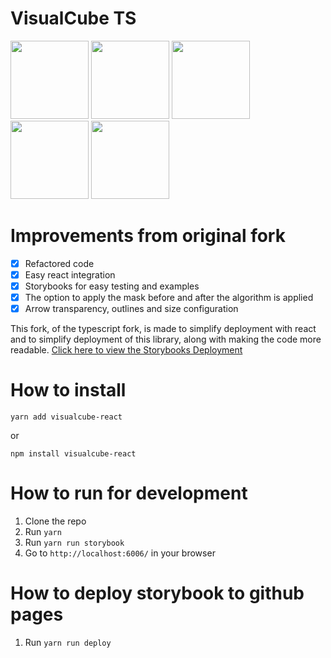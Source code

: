 # VisualCube TS
<p float="left">
  <img src="https://raw.githubusercontent.com/tdecker91/visualcube/master/assets/default.png" width="125" />
  <img src="https://raw.githubusercontent.com/tdecker91/visualcube/master/assets/scramble.png" width="125" />
  <img src="https://raw.githubusercontent.com/tdecker91/visualcube/master/assets/plan.png" width="125" />
  <img src="https://raw.githubusercontent.com/tdecker91/visualcube/master/assets/opacity.png" width="125" />
  <img src="https://raw.githubusercontent.com/tdecker91/visualcube/master/assets/arrows.png" width="125" />
</p>

# Improvements from original fork

  - [x] Refactored code
  - [x] Easy react integration
  - [x] Storybooks for easy testing and examples
  - [x] The option to apply the mask before and after the algorithm is applied
  - [x] Arrow transparency, outlines and size configuration

This fork, of the typescript fork, is made to simplify deployment with react and to simplify deployment of this library, along with making the code more readable.
[Click here to view the Storybooks Deployment](https://acorn221.github.io/visualcube-react/)

# How to install

    yarn add visualcube-react

  or

    npm install visualcube-react

# How to run for development

  1. Clone the repo
  2. Run `yarn`
  3. Run `yarn run storybook`
  4. Go to `http://localhost:6006/` in your browser

# How to deploy storybook to github pages

  1. Run `yarn run deploy`